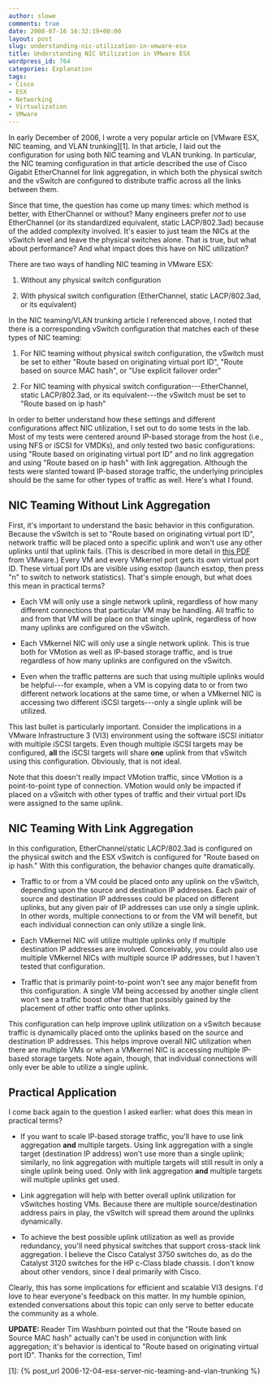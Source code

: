 ```yaml
---
author: slowe
comments: true
date: 2008-07-16 16:32:19+00:00
layout: post
slug: understanding-nic-utilization-in-vmware-esx
title: Understanding NIC Utilization in VMware ESX
wordpress_id: 764
categories: Explanation
tags:
- Cisco
- ESX
- Networking
- Virtualization
- VMware
---
```


In early December of 2006, I wrote a very popular article on [VMware ESX, NIC teaming, and VLAN trunking][1]. In that article, I laid out the configuration for using both NIC teaming and VLAN trunking. In particular, the NIC teaming configuration in that article described the use of Cisco Gigabit EtherChannel for link aggregation, in which both the physical switch and the vSwitch are configured to distribute traffic across all the links between them.

Since that time, the question has come up many times: which method is better, with EtherChannel or without? Many engineers prefer _not_ to use EtherChannel (or its standardized equivalent, static LACP/802.3ad) because of the added complexity involved. It's easier to just team the NICs at the vSwitch level and leave the physical switches alone. That is true, but what about performance? And what impact does this have on NIC utilization?

There are two ways of handling NIC teaming in VMware ESX:

1. Without any physical switch configuration

2. With physical switch configuration (EtherChannel, static LACP/802.3ad, or its equivalent)

In the NIC teaming/VLAN trunking article I referenced above, I noted that there is a corresponding vSwitch configuration that matches each of these types of NIC teaming:

1. For NIC teaming without physical switch configuration, the vSwitch must be set to either "Route based on originating virtual port ID", "Route based on source MAC hash", or "Use explicit failover order"

2. For NIC teaming with physical switch configuration---EtherChannel, static LACP/802.3ad, or its equivalent---the vSwitch must be set to "Route based on ip hash"

In order to better understand how these settings and different configurations affect NIC utilization, I set out to do some tests in the lab. Most of my tests were centered around IP-based storage from the host (i.e., using NFS or iSCSI for VMDKs), and only tested two basic configurations: using "Route based on originating virtual port ID" and no link aggregation and using "Route based on ip hash" with link aggregation. Although the tests were slanted toward IP-based storage traffic, the underlying principles should be the same for other types of traffic as well. Here's what I found.

## NIC Teaming Without Link Aggregation

First, it's important to understand the basic behavior in this configuration. Because the vSwitch is set to "Route based on originating virtual port ID", network traffic will be placed onto a specific uplink and won't use any other uplinks until that uplink fails. (This is described in more detail in [this PDF](http://www.vmware.com/files/pdf/virtual_networking_concepts.pdf) from VMware.) Every VM and every VMkernel port gets its own virtual port ID. These virtual port IDs are visible using esxtop (launch esxtop, then press "n" to switch to network statistics). That's simple enough, but what does this mean in practical terms?

* Each VM will only use a single network uplink, regardless of how many different connections that particular VM may be handling. All traffic to and from that VM will be place on that single uplink, regardless of how many uplinks are configured on the vSwitch.

* Each VMkernel NIC will only use a single network uplink. This is true both for VMotion as well as IP-based storage traffic, and is true regardless of how many uplinks are configured on the vSwitch.

* Even when the traffic patterns are such that using multiple uplinks would be helpful---for example, when a VM is copying data to or from two different network locations at the same time, or when a VMkernel NIC is accessing two different iSCSI targets---only a single uplink will be utilized.

This last bullet is particularly important. Consider the implications in a VMware Infrastructure 3 (VI3) environment using the software iSCSI initiator with multiple iSCSI targets. Even though multiple iSCSI targets may be configured, **all** the iSCSI targets will share **one** uplink from that vSwitch using this configuration. Obviously, that is not ideal.

Note that this doesn't really impact VMotion traffic, since VMotion is a point-to-point type of connection. VMotion would only be impacted if placed on a vSwitch with other types of traffic and their virtual port IDs were assigned to the same uplink.

## NIC Teaming With Link Aggregation

In this configuration, EtherChannel/static LACP/802.3ad is configured on the physical switch and the ESX vSwitch is configured for "Route based on ip hash." With this configuration, the behavior changes quite dramatically.

* Traffic to or from a VM could be placed onto any uplink on the vSwitch, depending upon the source and destination IP addresses. Each pair of source and destination IP addresses could be placed on different uplinks, but any given pair of IP addresses can use only a single uplink. In other words, multiple connections to or from the VM will benefit, but each individual connection can only utilize a single link.

* Each VMkernel NIC will utilize multiple uplinks only if multiple destination IP addresses are involved. Conceivably, you could also use multiple VMkernel NICs with multiple source IP addresses, but I haven't tested that configuration.

* Traffic that is primarily point-to-point won't see any major benefit from this configuration. A single VM being accessed by another single client won't see a traffic boost other than that possibly gained by the placement of other traffic onto other uplinks.

This configuration can help improve uplink utilization on a vSwitch because traffic is dynamically placed onto the uplinks based on the source and destination IP addresses. This helps improve overall NIC utilization when there are multiple VMs or when a VMkernel NIC is accessing multiple IP-based storage targets. Note again, though, that individual connections will only ever be able to utilize a single uplink.

## Practical Application

I come back again to the question I asked earlier: what does this mean in practical terms?

* If you want to scale IP-based storage traffic, you'll have to use link aggregation **and** multiple targets. Using link aggregation with a single target (destination IP address) won't use more than a single uplink; similarly, no link aggregation with multiple targets will still result in only a single uplink being used. Only with link aggregation **and** multiple targets will multiple uplinks get used.

* Link aggregation will help with better overall uplink utilization for vSwitches hosting VMs. Because there are multiple source/destination address pairs in play, the vSwitch will spread them around the uplinks dynamically.

* To achieve the best possible uplink utilization as well as provide redundancy, you'll need physical switches that support cross-stack link aggregation. I believe the Cisco Catalyst 3750 switches do, as do the Catalyst 3120 switches for the HP c-Class blade chassis. I don't know about other vendors, since I deal primarily with Cisco.

Clearly, this has some implications for efficient and scalable VI3 designs. I'd love to hear everyone's feedback on this matter. In my humble opinion, extended conversations about this topic can only serve to better educate the community as a whole.

**UPDATE:** Reader Tim Washburn pointed out that the "Route based on Source MAC hash" actually can't be used in conjunction with link aggregation; it's behavior is identical to "Route based on originating virtual port ID". Thanks for the correction, Tim!

[1]: {% post_url 2006-12-04-esx-server-nic-teaming-and-vlan-trunking %}
